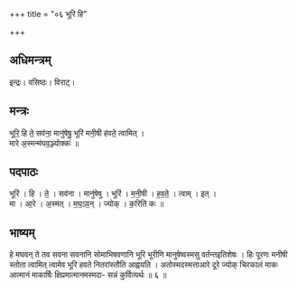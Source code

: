 +++
title = "०६ भूरि हि"

+++
## अधिमन्त्रम्
इन्द्रः। वसिष्ठः। विराट्।

## मन्त्रः
भूरि॒ हि ते॒ सव॑ना॒ मानु॑षेषु॒ भूरि॑ मनी॒षी ह॑वते॒ त्वामित् ।  
मारे अ॒स्मन्म॑घव॒ञ्ज्योक्कः॑ ॥

## पदपाठः
भूरि॑ । हि । ते॒ । सव॑ना । मानु॑षेषु । भूरि॑ । म॒नी॒षी । ह॒व॒ते॒ । त्वाम् । इत् ।  
मा । आ॒रे । अ॒स्मत् । म॒घ॒ऽव॒न् । ज्योक् । क॒रिति॑ कः ॥

## भाष्यम्
हे मघवन् ते तव सवना सवनानि सोमाभिषवणानि भूरि भूरीणि मानुषेष्वस्मसु वर्तन्तइतिशेषः । हिः पूरणः मनीषी स्तोता त्वामित् त्वामेव भूरि हवते नितरांस्तौति आह्वयति । अतोस्मदस्मत्ताआरे दूरे ज्योक् चिरकालं माकः आत्मानं माकार्षिः क्षिप्रमात्मानमस्मदा- सन्नं कुर्वित्यर्थः ॥ ६ ॥